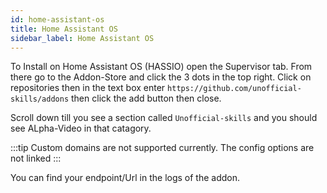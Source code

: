 ```yaml
---
id: home-assistant-os
title: Home Assistant OS
sidebar_label: Home Assistant OS
---
```


To Install on Home Assistant OS (HASSIO) open the Supervisor tab. From there go to the Addon-Store and click the 3 dots in the top right. Click on repositories then in the text box enter ``` https://github.com/unofficial-skills/addons ``` then click the add button then close.

Scroll down till you see a section called ``` Unofficial-skills ``` and you should see ALpha-Video in that catagory.


:::tip
Custom domains are not supported currently. The config options are not linked
:::

You can find your endpoint/Url in the logs of the addon.
